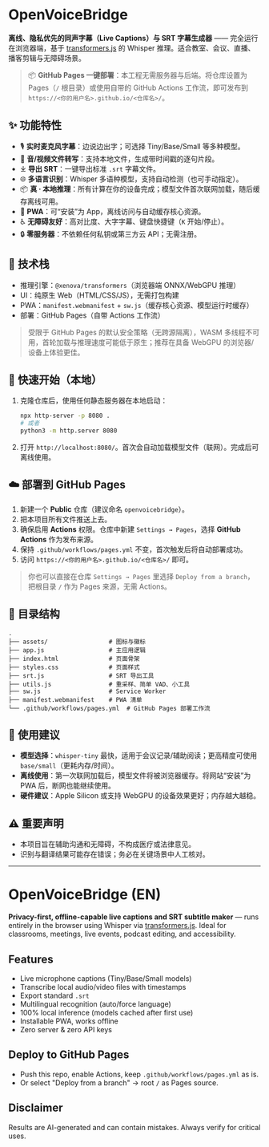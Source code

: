 
# OpenVoiceBridge

**离线、隐私优先的同声字幕（Live Captions）与 SRT 字幕生成器** —— 完全运行在浏览器端，基于 [transformers.js](https://github.com/xenova/transformers.js) 的 Whisper 推理。适合教室、会议、直播、播客剪辑与无障碍场景。

> 📦 **GitHub Pages 一键部署**：本工程无需服务器与后端。将仓库设置为 Pages（`/` 根目录）或使用自带的 GitHub Actions 工作流，即可发布到 `https://<你的用户名>.github.io/<仓库名>/`。

## ✨ 功能特性

- 🎙️ **实时麦克风字幕**：边说边出字；可选择 Tiny/Base/Small 等多种模型。
- 📁 **音/视频文件转写**：支持本地文件，生成带时间戳的逐句片段。
- ⤓ **导出 SRT**：一键导出标准 `.srt` 字幕文件。
- 🌐 **多语言识别**：Whisper 多语种模型，支持自动检测（也可手动指定）。
- 📦 **真 · 本地推理**：所有计算在你的设备完成；模型文件首次联网加载，随后缓存离线可用。
- 🧩 **PWA**：可“安装”为 App，离线访问与自动缓存核心资源。
- ♿ **无障碍友好**：高对比度、大字字幕、键盘快捷键（`K` 开始/停止）。
- 🔒 **零服务器**：不依赖任何私钥或第三方云 API；无需注册。

## 🧠 技术栈

- 推理引擎：`@xenova/transformers`（浏览器端 ONNX/WebGPU 推理）
- UI：纯原生 Web（HTML/CSS/JS），无需打包构建
- PWA：`manifest.webmanifest` + `sw.js`（缓存核心资源、模型运行时缓存）
- 部署：GitHub Pages（自带 Actions 工作流）

> 受限于 GitHub Pages 的默认安全策略（无跨源隔离），WASM 多线程不可用，首轮加载与推理速度可能低于原生；推荐在具备 WebGPU 的浏览器/设备上体验更佳。

## 🚀 快速开始（本地）

1. 克隆仓库后，使用任何静态服务器在本地启动：
   ```bash
   npx http-server -p 8080 .
   # 或者
   python3 -m http.server 8080
   ```
2. 打开 `http://localhost:8080/`。首次会自动加载模型文件（联网）。完成后可离线使用。

## ☁️ 部署到 GitHub Pages

1. 新建一个 **Public** 仓库（建议命名 `openvoicebridge`）。
2. 把本项目所有文件推送上去。
3. 确保启用 **Actions** 权限。仓库中新建 `Settings → Pages`，选择 **GitHub Actions** 作为发布来源。
4. 保持 `.github/workflows/pages.yml` 不变，首次触发后将自动部署成功。
5. 访问 `https://<你的用户名>.github.io/<仓库名>/` 即可。

> 你也可以直接在仓库 `Settings → Pages` 里选择 `Deploy from a branch`，把根目录 `/` 作为 Pages 来源，无需 Actions。

## 📁 目录结构

```
.
├── assets/                 # 图标与徽标
├── app.js                  # 主应用逻辑
├── index.html              # 页面骨架
├── styles.css              # 页面样式
├── srt.js                  # SRT 导出工具
├── utils.js                # 重采样、简单 VAD、小工具
├── sw.js                   # Service Worker
├── manifest.webmanifest    # PWA 清单
└── .github/workflows/pages.yml  # GitHub Pages 部署工作流
```

## 📌 使用建议

- **模型选择**：`whisper-tiny` 最快，适用于会议记录/辅助阅读；更高精度可使用 `base/small`（更耗内存/时间）。
- **离线使用**：第一次联网加载后，模型文件将被浏览器缓存。将网站“安装”为 PWA 后，断网也能继续使用。
- **硬件建议**：Apple Silicon 或支持 WebGPU 的设备效果更好；内存越大越稳。

## ⚠️ 重要声明

- 本项目旨在辅助沟通和无障碍，不构成医疗或法律意见。
- 识别与翻译结果可能存在错误；务必在关键场景中人工核对。

---

# OpenVoiceBridge (EN)

**Privacy-first, offline-capable live captions and SRT subtitle maker** — runs entirely in the browser using Whisper via [transformers.js](https://github.com/xenova/transformers.js). Ideal for classrooms, meetings, live events, podcast editing, and accessibility.

## Features
- Live microphone captions (Tiny/Base/Small models)
- Transcribe local audio/video files with timestamps
- Export standard `.srt`
- Multilingual recognition (auto/force language)
- 100% local inference (models cached after first use)
- Installable PWA, works offline
- Zero server & zero API keys

## Deploy to GitHub Pages
- Push this repo, enable Actions, keep `.github/workflows/pages.yml` as is.
- Or select "Deploy from a branch" → root `/` as Pages source.

## Disclaimer
Results are AI-generated and can contain mistakes. Always verify for critical uses.
